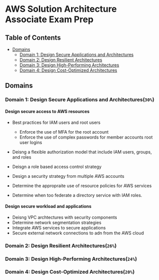 # AWS Solution Architecture Associate Exam Prep

## Table of Contents

- [Domains](#domains)
  - [Domain 1: Design Secure Applications and Architectures](#domain-1-design-secure-applications-and-architectures)
  - [Domain 2: Design Resilient Architectures](#domain-2-design-resilient-architectures)
  - [Domain 3: Design High-Performing Architectures](#domain-3-design-high-performing-architectures)
  - [Domain 4: Design Cost-Optimized Architectures](#domain-4-design-cost-optimized-architectures)



## Domains

### Domain 1: Design Secure Applications and Architectures(`30%`)

#### Design secure access to AWS resources

- Best practices for IAM users and root users
  - Enforce the use of MFA for the root account
  - Enforce the use of complex passwords for member accounts root user logins

- Deisng a flexible authorization model that include IAM users, groups, and roles
- Deisgn a role based access control strategy
- Design a security strategy from multiple AWS accounts
- Determine the appropraite use of resource policies for AWS services
- Determine when too federate a directory service with IAM roles.

#### Design secure workload and applications
- Deisng VPC archtectures with security components
- Determine network segmentation strategies
- Integrate AWS services to secure applications
- Secure external network connections to adn from the AWS cloud


### Domain 2: Design Resilient Architectures(`26%`)

### Domain 3: Design High-Performing Architectures(`24%`)

### Domain 4: Design Cost-Optimized Architectures(`20%`)


